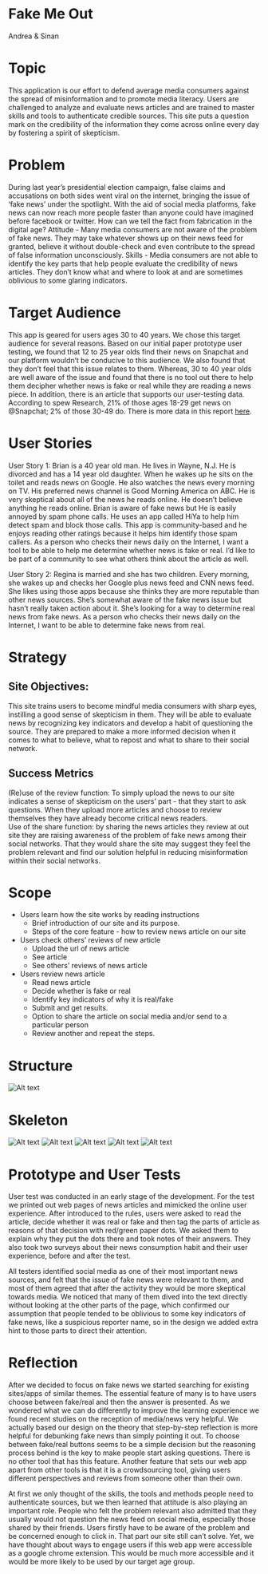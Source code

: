 # Fake Me Out 

Andrea & Sinan
# Topic
This application is our effort to defend average media consumers against the spread of misinformation and to promote media literacy. Users are challenged to analyze and evaluate news articles and are trained to master skills and tools to authenticate credible sources. This site puts a question mark on the credibility of the information they come across online every day by fostering a spirit of skepticism.

# Problem
During last year’s presidential election campaign, false claims and accusations on both sides went viral on the internet, bringing the issue of ‘fake news’ under the spotlight. With the aid of social media platforms, fake news can now reach more people faster than anyone could have imagined before facebook or twitter. How can we tell the fact from fabrication in the digital age?
Attitude - Many media consumers are not aware of the problem of fake news. They may take whatever shows up on their news feed for granted, believe it without double-check and even contribute to the spread of false information unconsciously.
Skills - Media consumers are not able to identify the key parts that help people evaluate the credibility of news articles. They don’t know what and where to look at and are sometimes oblivious to some glaring indicators.  
# Target Audience
This app is geared for users ages 30 to 40 years. We chose this target audience for several reasons. Based on our initial paper prototype user testing, we found that 12 to 25 year olds find their news on Snapchat and our platform wouldn’t be conducive to this audience. We also found that they don’t feel that this issue relates to them. Whereas, 30 to 40 year olds are well aware of the issue and found that there is no tool out there to help them decipher whether news is fake or real while they are reading a news piece. In addition, there is an article that supports our user-testing data. According to spew Research, 21% of those ages 18-29 get news on @Snapchat; 2% of those 30-49 do. There is more data in this report [here](http://www.journalism.org/2017/09/07/news-use-across-social-media-platforms-2017/).
# User Stories
User Story 1:
Brian is a 40 year old man. He lives in Wayne, N.J. He is divorced and has a 14 year old daughter. When he wakes up he sits on the toilet and reads news on Google. He also watches the news every morning on TV. His preferred news channel is Good Morning America on ABC. He is very skeptical about all of the news he reads online. He doesn’t believe anything he reads online. Brian is aware of fake news but He is easily annoyed by spam phone calls. He uses an app called HiYa to help him detect spam and block those calls. This app is community-based and he enjoys reading other ratings because it helps him identify those spam callers. 
As a person who checks their news daily on the Internet, I want a tool to be able to help me determine whether news is fake or real. I’d like to be part of a community to see what others think about the article as well.

User Story 2:
Regina is married and she has two children. Every morning, she wakes up and checks her Google plus news feed and CNN news feed. She likes using those apps because she thinks they are more reputable than other news sources. She’s somewhat aware of the fake news issue but hasn’t really taken action about it. She’s looking for a way to determine real news from fake news. 
As a person who checks their news daily on the Internet, I want to be able to determine fake news from real.
# Strategy
## Site Objectives:
This site trains users to become mindful media consumers with sharp eyes, instilling a good sense of skepticism in them. They will be able to evaluate news by recognizing key indicators and develop a habit of questioning the source. They are prepared to make a more informed decision when it comes to what to believe, what to repost and what to share to their social network.  

## Success Metrics
(Re)use of the review function: To simply upload the news to our site indicates a sense of skepticism on the users’ part - that they start to ask questions. When they upload more articles and choose to review themselves they have already become critical news readers.    
Use of the share function: by sharing the news articles they review at out site they are raising awareness of the problem of fake news among their social networks. That they would share the site may suggest they feel the problem relevant and find our solution helpful in reducing misinformation within their social networks.

# Scope
- Users learn how the site works by reading instructions 
  - Brief introduction of our site and its purpose. 
  - Steps of the core feature - how to review news article on our site  
- Users check others’ reviews of new article
  - Upload the url of news article
  - See article
  - See others’ reviews of news article
- Users review news article
  - Read news article
  - Decide whether is fake or real
  - Identify key indicators of why it is real/fake
  - Submit and get results. 
  - Option to share the article on social media and/or send to a particular person
  - Review another and repeat the steps.
  

# Structure
![Alt text](image/structure.png)

# Skeleton
![Alt text](image/skeleton1.png)
![Alt text](image/skeleton2.png)
![Alt text](image/skeleton3.png)
![Alt text](image/skeleton4.png)
![Alt text](image/skeleton5.png)

# Prototype and User Tests
User test was conducted in an early stage of the development. For the test we printed out web pages of news articles and mimicked the online user experience. After introduced to the rules, users were asked to read the article, decide whether it was real or fake and then tag the parts of article as reasons of that decision with red/green paper dots. We asked them to explain why they put the dots there and took notes of their answers. They also took two surveys about their news consumption habit and their user experience, before and after the test. 

All testers identified social media as one of their most important news sources, and felt that the issue of fake news were relevant to them, and most of them agreed that after the activity they would be more skeptical towards media. We noticed that many of them dived into the text directly without looking at the other parts of the page, which confirmed our assumption that people tended to be oblivious to some key indicators of fake news, like a suspicious reporter name, so in the design we added extra hint to those parts to direct their attention.

# Reflection
After we decided to focus on fake news we started searching for existing sites/apps of similar themes. The essential feature of many is to have users choose between fake/real and then the answer is presented. As we wondered what we can do differently to improve the learning experience we found recent studies on the reception of media/news very helpful. We actually based our design on the theory that step-by-step reflection is more helpful for debunking fake news than simply pointing it out. To choose between fake/real buttons seems to be a simple decision but the reasoning process behind is the key to make people start asking questions. There is no other tool that has this feature. Another feature that sets our web app apart from other tools is that it is a crowdsourcing tool, giving users different perspectives and reviews from someone other than their own.

At first we only thought of the skills, the tools and methods people need to authenticate sources, but we then learned that attitude is also playing an important role. People who felt the problem relevant also admitted that they usually would not question the news feed on social media, especially those shared by their friends. Users firstly have to be aware of the problem and be concerned enough to click in. That part our site still can’t solve. Yet, we have thought about ways to engage users if this web app were accessible as a google chrome extension. This would be much more accessible and it would be more likely to be used by our target age group.

